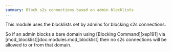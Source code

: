 ```yaml
---
summary: Block s2s connections based on admin blocklists
...
```


This module uses the blocklists set by admins for blocking s2s
connections.

So if an admin blocks a bare domain using [Blocking Command][xep191]
via [mod\_blocklist][doc:modules:mod_blocklist] then no s2s connections
will be allowed to or from that domain.
